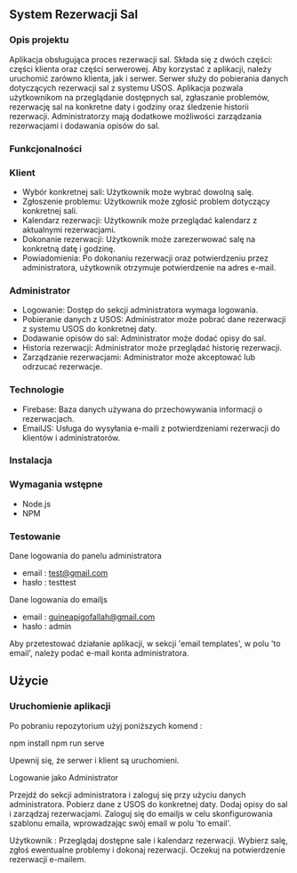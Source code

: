## System Rezerwacji Sal

### Opis projektu

Aplikacja obsługująca proces rezerwacji sal. Składa się z dwóch części: części klienta oraz części serwerowej. Aby korzystać z aplikacji, należy uruchomić zarówno klienta, jak i serwer. Serwer służy do pobierania danych dotyczących rezerwacji sal z systemu USOS. Aplikacja pozwala użytkownikom na przeglądanie dostępnych sal, zgłaszanie problemów, rezerwację sal na konkretne daty i godziny oraz śledzenie historii rezerwacji. Administratorzy mają dodatkowe możliwości zarządzania rezerwacjami i dodawania opisów do sal.

### Funkcjonalności

### Klient

- Wybór konkretnej sali: Użytkownik może wybrać dowolną salę.
- Zgłoszenie problemu: Użytkownik może zgłosić problem dotyczący konkretnej sali.
- Kalendarz rezerwacji: Użytkownik może przeglądać kalendarz z aktualnymi rezerwacjami.
- Dokonanie rezerwacji: Użytkownik może zarezerwować salę na konkretną datę i godzinę.
- Powiadomienia: Po dokonaniu rezerwacji oraz potwierdzeniu przez administratora, użytkownik otrzymuje potwierdzenie na adres e-mail.

### Administrator

- Logowanie: Dostęp do sekcji administratora wymaga logowania.
- Pobieranie danych z USOS: Administrator może pobrać dane rezerwacji z systemu USOS do konkretnej daty.
- Dodawanie opisów do sal: Administrator może dodać opisy do sal.
- Historia rezerwacji: Administrator może przeglądać historię rezerwacji.
- Zarządzanie rezerwacjami: Administrator może akceptować lub odrzucać rezerwacje.

### Technologie

- Firebase: Baza danych używana do przechowywania informacji o rezerwacjach.
- EmailJS: Usługa do wysyłania e-maili z potwierdzeniami rezerwacji do klientów i administratorów.

### Instalacja

### Wymagania wstępne

- Node.js
- NPM

### Testowanie

Dane logowania do panelu administratora

- email : test@gmail.com
- hasło : testtest

Dane logowania do emailjs

- email : guineapigofallah@gmail.com
- hasło : admin

Aby przetestować działanie aplikacji, w sekcji 'email templates', w polu 'to email', należy podać e-mail konta administratora.

## Użycie

### Uruchomienie aplikacji

Po pobraniu repozytorium użyj poniższych komend :

npm install
npm run serve

Upewnij się, że serwer i klient są uruchomieni.

Logowanie jako Administrator

Przejdź do sekcji administratora i zaloguj się przy użyciu danych administratora.
Pobierz dane z USOS do konkretnej daty.
Dodaj opisy do sal i zarządzaj rezerwacjami.
Zaloguj się do emailjs w celu skonfigurowania szablonu emaila, wprowadzając swój email w polu 'to email'.

Użytkownik :
Przeglądaj dostępne sale i kalendarz rezerwacji.
Wybierz salę, zgłoś ewentualne problemy i dokonaj rezerwacji.
Oczekuj na potwierdzenie rezerwacji e-mailem.
